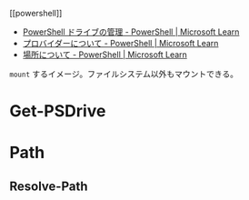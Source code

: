 [[powershell]]

- [PowerShell ドライブの管理 - PowerShell | Microsoft Learn](https://learn.microsoft.com/ja-jp/powershell/scripting/samples/managing-windows-powershell-drives?view=powershell-7.4)
- [プロバイダーについて - PowerShell | Microsoft Learn](https://learn.microsoft.com/ja-jp/powershell/module/microsoft.powershell.core/about/about_providers?view=powershell-7.4)
- [場所について - PowerShell | Microsoft Learn](https://learn.microsoft.com/ja-jp/powershell/module/microsoft.powershell.core/about/about_locations?view=powershell-7.4)

`mount` するイメージ。ファイルシステム以外もマウントできる。

# Get-PSDrive

# Path
## Resolve-Path
